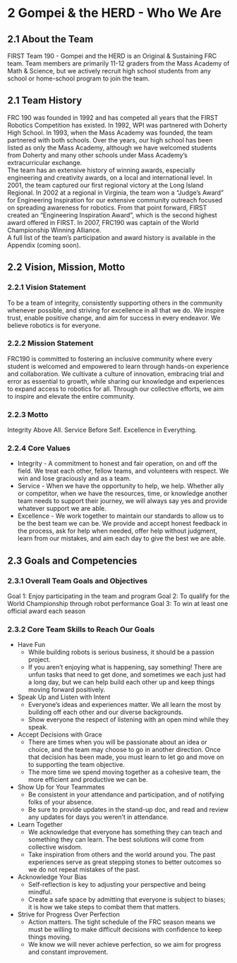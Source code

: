 # 2 Gompei & the HERD - Who We Are

## 2.1 About the Team
FIRST Team 190 - Gompei and the HERD is an Original & Sustaining FRC team.  Team members are primarily 11-12 graders from the Mass Academy of Math & Science, but we actively recruit high school students from any school or home-school program to join the team.   

## 2.1 Team History
FRC 190 was founded in 1992 and has competed all years that the FIRST Robotics Competition has existed.  In 1992, WPI was partnered with Doherty High School.  In 1993, when the Mass Academy was founded, the team partnered with both schools.  Over the years, our high school has been listed as only the Mass Academy, although we have welcomed students from Doherty and many other schools under Mass Academy’s extracurricular exchange.  
The team has an extensive history of winning awards, especially engineering and creativity awards, on a local and international level.  In 2001, the team captured our first regional victory at the Long Island Regional.   In 2002 at a regional in Virginia, the team won a “Judge’s Award” for Engineering Inspiration for our extensive community outreach focused on spreading awareness for robotics.  From that point forward, FIRST created an “Engineering Inspiration Award”, which is the second highest award offered in FIRST.  In 2007, FRC190 was captain of the World Championship Winning Alliance.  
A full list of the team’s participation and award history is available in the Appendix (coming soon).  

## 2.2 Vision, Mission, Motto

### 2.2.1 Vision Statement
To be a team of integrity, consistently supporting others in the community whenever possible, and striving for excellence in all that we do.  We inspire trust, enable positive change, and aim for success in every endeavor.  We believe robotics is for everyone.

### 2.2.2 Mission Statement
FRC190 is committed to fostering an inclusive community where every student is welcomed and empowered to learn through hands-on experience and collaboration. We cultivate a culture of innovation, embracing trial and error as essential to growth, while sharing our knowledge and experiences to expand access to robotics for all. Through our collective efforts, we aim to inspire and elevate the entire community.

### 2.2.3 Motto
Integrity Above All.  Service Before Self.  Excellence in Everything.

### 2.2.4 Core Values
* Integrity - A commitment to honest and fair operation, on and off the field.  We treat each other, fellow teams, and volunteers with respect.  We win and lose graciously and as a team.  
* Service - When we have the opportunity to help, we help.  Whether ally or competitor, when we have the resources, time, or knowledge another team needs to support their journey, we will always say yes and provide whatever support we are able.
* Excellence - We work together to maintain our standards to allow us to be the best team we can be.  We provide and accept honest feedback in the process, ask for help when needed, offer help without judgment, learn from our mistakes, and aim each day to give the best we are able. 

## 2.3 Goals and Competencies

### 2.3.1 Overall Team Goals and Objectives
Goal 1: Enjoy participating in the team and program
Goal 2: To qualify for the World Championship through robot performance
Goal 3: To win at least one official award each season

### 2.3.2 Core Team Skills to Reach Our Goals
* Have Fun
    * While building robots is serious business, it should be a passion project.  
    * If you aren’t enjoying what is happening, say something!  There are unfun tasks that need to get done, and sometimes we each just had a long day, but we can help build each other up and keep things moving forward positively.
* Speak Up and Listen with Intent	
    * Everyone’s ideas and experiences matter.  We all learn the most by building off each other and our diverse backgrounds.
    * Show everyone the respect of listening with an open mind while they speak.
* Accept Decisions with Grace
   * There are times when you will be passionate about an idea or choice, and the team may choose to go in another direction.  Once that decision has been made, you must learn to let go and move on to supporting the team objective.
   * The more time we spend moving together as a cohesive team, the more efficient and productive we can be.
* Show Up for Your Teammates
   * Be consistent in your attendance and participation, and of notifying folks of your absence.
   * Be sure to provide updates in the stand-up doc, and read and review any updates for days you weren’t in attendance.
* Learn Together
   * We acknowledge that everyone has something they can teach and something they can learn.  The best solutions will come from collective wisdom.
   * Take inspiration from others and the world around you.  The past experiences serve as great stepping stones to better outcomes so we do not repeat mistakes of the past.
* Acknowledge Your Bias
   * Self-reflection is key to adjusting your perspective and being mindful.
   * Create a safe space by admitting that everyone is subject to biases; it is how we take steps to combat them that matters.
* Strive for Progress Over Perfection
   * Action matters.  The tight schedule of the FRC season means we must be willing to make difficult decisions with confidence to keep things moving.
   * We know we will never achieve perfection, so we aim for progress and constant improvement.
